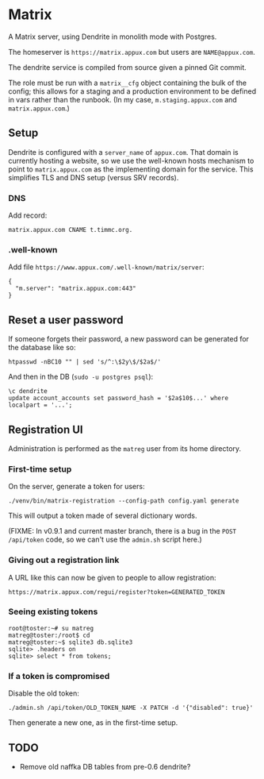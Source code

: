 # Matrix

A Matrix server, using Dendrite in monolith mode with Postgres.

The homeserver is `https://matrix.appux.com` but users are
`NAME@appux.com`.

The dendrite service is compiled from source given a pinned Git commit.

The role must be run with a `matrix__cfg` object containing the bulk
of the config; this allows for a staging and a production environment
to be defined in vars rather than the runbook. (In my case,
`m.staging.appux.com` and `matrix.appux.com`.)

## Setup

Dendrite is configured with a `server_name` of `appux.com`. That
domain is currently hosting a website, so we use the well-known hosts
mechanism to point to `matrix.appux.com` as the implementing domain
for the service. This simplifies TLS and DNS setup (versus SRV
records).

### DNS

Add record:

`matrix.appux.com CNAME t.timmc.org.`

### .well-known

Add file `https://www.appux.com/.well-known/matrix/server`:

```
{
  "m.server": "matrix.appux.com:443"
}
```

## Reset a user password

If someone forgets their password, a new password can be generated for
the database like so:

```
htpasswd -nBC10 "" | sed 's/^:\$2y\$/$2a$/'
```

And then in the DB (`sudo -u postgres psql`):

```
\c dendrite
update account_accounts set password_hash = '$2a$10$...' where localpart = '...';
```

## Registration UI

Administration is performed as the `matreg` user from its home directory.

### First-time setup

On the server, generate a token for users:

`./venv/bin/matrix-registration --config-path config.yaml generate`

This will output a token made of several dictionary words.

(FIXME: In v0.9.1 and current master branch, there is a bug in the
`POST /api/token` code, so we can't use the `admin.sh` script here.)

### Giving out a registration link

A URL like this can now be given to people to allow registration:

`https://matrix.appux.com/regui/register?token=GENERATED_TOKEN`

### Seeing existing tokens

```
root@toster:~# su matreg
matreg@toster:/root$ cd
matreg@toster:~$ sqlite3 db.sqlite3
sqlite> .headers on
sqlite> select * from tokens;
```

### If a token is compromised

Disable the old token:

`./admin.sh /api/token/OLD_TOKEN_NAME -X PATCH -d '{"disabled": true}'`

Then generate a new one, as in the first-time setup.

## TODO

- Remove old naffka DB tables from pre-0.6 dendrite?
